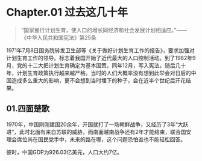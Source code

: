 # Chapter.01 过去这几十年
>“国家推行计划生育，使人口的增长同经济和社会发展计划相适应。”——《中华人民共和国宪法》第25条

1971年7月8日国务院转发卫生部等《关于做好计划生育工作的报告》，要求加强对计划生育工作的领导。标志着我国开始了近代最大的人口控制活动。到了1982年9月，党的十二大把计划生育确定为基本国策，同年12月，写入宪法。随后几十年，计划生育政策执行越来越严格。当时的人们大概率没有想到此举会对日后的中国造成多么重大的影响，更不会想到当时埋下的种子，会在近半个世纪后开花结果。

## 01.四面楚歌
1970年，中国刚刚建国20余年，开国就打了一场朝鲜战争，又经历了3年“大跃进”，此时北面有来自苏联的威胁，而南面越南战争还有2年才能结束，联合国安理会席位尚在国民党手中，未来的路在哪，这个问题恐怕谁也不能轻松回答。

彼时，中国GDP为926.03亿美元，人口大约7亿。

